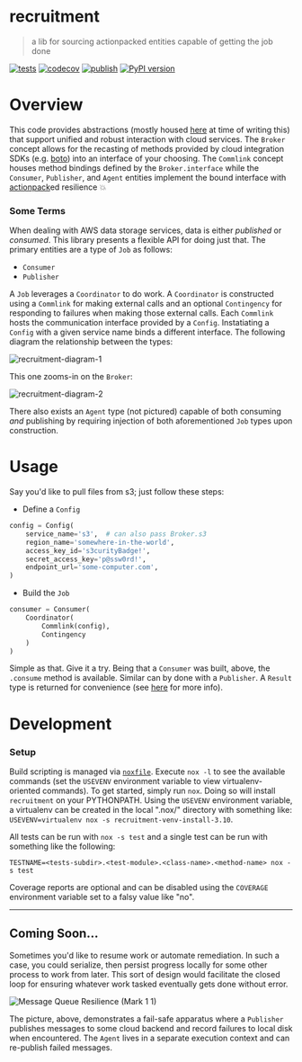 # recruitment

> a lib for sourcing actionpacked entities capable of getting the job done

[![tests](https://github.com/withtwoemms/recruitment/workflows/tests/badge.svg)](https://github.com/withtwoemms/recruitment/actions?query=workflow%3Atests) [![codecov](https://codecov.io/gh/withtwoemms/recruitment/branch/main/graph/badge.svg?token=27Z4W0COFH)](https://codecov.io/gh/withtwoemms/recruitment) [![publish](https://github.com/withtwoemms/recruitment/workflows/publish/badge.svg)](https://github.com/withtwoemms/recruitment/actions?query=workflow%3Apublish) [![PyPI version](https://badge.fury.io/py/recruitment.svg)](https://badge.fury.io/py/recruitment)

# Overview

This code provides abstractions (mostly housed [here](https://github.com/withtwoemms/recruitment/blob/main/recruitment/agency/__init__.py) at time of writing this) that support unified and robust interaction with cloud services.
The `Broker` concept allows for the recasting of methods provided by cloud integration SDKs (e.g. [boto](http://boto.cloudhackers.com/en/latest/)) into an interface of your choosing. The `Commlink` concept houses method bindings defined by the `Broker.interface` while the `Consumer`, `Publisher`, and `Agent` entities implement the bound interface with [actionpack](https://github.com/withtwoemms/actionpack)ed resilience 💥

### Some Terms

When dealing with AWS data storage services, data is either _published_ or _consumed_.
This library presents a flexible API for doing just that.
The primary entities are a type of `Job` as follows:

* `Consumer`
* `Publisher`

A `Job` leverages a `Coordinator` to do work.
A `Coordinator` is constructed using a `Commlink` for making external calls and an optional `Contingency` for responding to failures when making those external calls.
Each `Commlink` hosts the communication interface provided by a `Config`.
Instatiating a `Config` with a given service name binds a different interface.
The following diagram the relationship between the types:

![recruitment-diagram-1](https://user-images.githubusercontent.com/7152453/199785691-0880622f-9f92-4e90-8da1-3d204aaf11dc.png)

This one zooms-in on the `Broker`:

![recruitment-diagram-2](https://user-images.githubusercontent.com/7152453/199785718-5b74626b-b47f-45e6-bc1c-d9f6f365ffda.png)

There also exists an `Agent` type (not pictured) capable of both consuming _and_ publishing by requiring injection of both aforementioned `Job` types upon construction.

# Usage

Say you'd like to pull files from s3; just follow these steps:

* Define a `Config`
```python
config = Config(
    service_name='s3',  # can also pass Broker.s3
    region_name='somewhere-in-the-world',
    access_key_id='s3curityBadge!',
    secret_access_key='p@ssw0rd!',
    endpoint_url='some-computer.com',
)
```
* Build the `Job`
```python
consumer = Consumer(
    Coordinator(
        Commlink(config),
        Contingency
    )
)
```

Simple as that.
Give it a try.
Being that a `Consumer` was built, above, the `.consume` method is available.
Similar can by done with a `Publisher`.
A `Result` type is returned for convenience (see [here](https://github.com/withtwoemms/actionpack#what-are-actions-for) for more info).

# Development

### Setup

Build scripting is managed via [`noxfile`](https://nox.thea.codes/en/stable/config.html).
Execute `nox -l` to see the available commands (set the `USEVENV` environment variable to view virtualenv-oriented commands).
To get started, simply run `nox`.
Doing so will install `recruitment` on your PYTHONPATH.
Using the `USEVENV` environment variable, a virtualenv can be created in the local ".nox/" directory with something like: `USEVENV=virtualenv nox -s recruitment-venv-install-3.10`.

All tests can be run with `nox -s test` and a single test can be run with something like the following:

```
TESTNAME=<tests-subdir>.<test-module>.<class-name>.<method-name> nox -s test
```

Coverage reports are optional and can be disabled using the `COVERAGE` environment variable set to a falsy value like "no".

---

## Coming Soon...

Sometimes you'd like to resume work or automate remediation.
In such a case, you could serialize, then persist progress locally for some other process to work from later.
This sort of design would facilitate the closed loop for ensuring whatever work tasked eventually gets done without error.

![Message Queue Resilience (Mark 1 1)](https://user-images.githubusercontent.com/7152453/157880655-fcbf0717-45c3-4783-a155-ff0c8a01891d.png)

The picture, above, demonstrates a fail-safe apparatus where a `Publisher` publishes messages to some cloud backend and record failures to local disk when encountered. The `Agent` lives in a separate execution context and can re-publish failed messages.